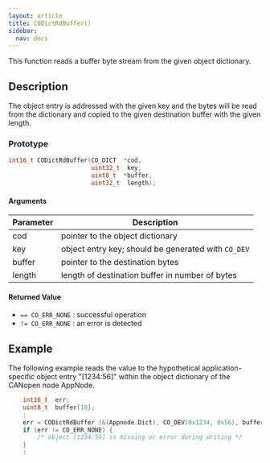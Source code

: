 ```yaml
---
layout: article
title: CODictRdBuffer()
sidebar:
  nav: docs
---
```


This function reads a buffer byte stream from the given object dictionary.

<!--more-->

## Description

The object entry is addressed with the given key and the bytes will be read from the dictionary and copied to the given destination buffer with the given length.

### Prototype

```c
int16_t CODictRdBuffer(CO_DICT  *cod,
                       uint32_t  key,
                       uint8_t  *buffer,
                       uint32_t  length);
```

#### Arguments

| Parameter | Description |
| --- | --- |
| cod | pointer to the object dictionary |
| key | object entry key; should be generated with `CO_DEV` |
| buffer | pointer to the destination bytes |
| length | length of destination buffer in number of bytes |

#### Returned Value

- `== CO_ERR_NONE` : successful operation
- `!= CO_ERR_NONE` : an error is detected

## Example

The following example reads the value to the hypothetical application-specific object entry "[1234:56]" within the object dictionary of the CANopen node AppNode.

```c
    int16_t  err;
    uint8_t  buffer[10];
    :
    err = CODictRdBuffer (&(Appnode.Dict), CO_DEV(0x1234, 0x56), buffer, 10);
    if (err != CO_ERR_NONE) {
        /* object [1234:56] is missing or error during writing */
    }
    :
```
